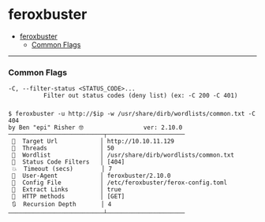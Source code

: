 # feroxbuster

- [feroxbuster](#feroxbuster)
    - [Common Flags](#common-flags)

-------------------------------------------

### Common Flags
```
-C, --filter-status <STATUS_CODE>...
          Filter out status codes (deny list) (ex: -C 200 -C 401)
```

### 
```
$ feroxbuster -u http://$ip -w /usr/share/dirb/wordlists/common.txt -C 404
by Ben "epi" Risher 🤓                 ver: 2.10.0
───────────────────────────┬──────────────────────
 🎯  Target Url            │ http://10.10.11.129
 🚀  Threads               │ 50
 📖  Wordlist              │ /usr/share/dirb/wordlists/common.txt
 💢  Status Code Filters   │ [404]
 💥  Timeout (secs)        │ 7
 🦡  User-Agent            │ feroxbuster/2.10.0
 💉  Config File           │ /etc/feroxbuster/ferox-config.toml
 🔎  Extract Links         │ true
 🏁  HTTP methods          │ [GET]
 🔃  Recursion Depth       │ 4
───────────────────────────┴──────────────────────
```

### 
```

```

### 
```

```

### 
```

```

### 
```

```

### 
```

```

### 
```

```

### 
```

```

### 
```

```